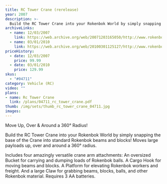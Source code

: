 ```yaml
---
title: RC Tower Crane (rerelease)
year: 2007
description: >-
  Build the RC Tower Crane into your Rokenbok World by simply snapping the base of the Crane into standard Rokenbok beams and blocks! Moves large payloads up, over and around a 360° radius.
archiveLinks:
  - name: 12/03/2007
    link: https://web.archive.org/web/20071203165050/http://www.rokenbok.com/catalog/04711_pd_rcv_towercrane.html
  - name: 03/01/2010
    link: https://web.archive.org/web/20100301125127/http://www.rokenbok.com/RO_Products/RC/RC_04711.asp
priceHistory:
  - date: 12/03/2007
    price: 99.99
  - date: 03/01/2010
    price: 129.99
skus:
  - "#04711"
category: Vehicle (RC)
video: ""
plans:
- name: Rc Tower Crane
  link: /plans/04711_rc_tower_crane.pdf
thumb: /img/sets/thumb_rc_tower_crane_04711.jpg
images:
---
```

Move Up, Over & Around a 360° Radius!

Build the RC Tower Crane into your Rokenbok World by simply snapping the base of the Crane into standard Rokenbok beams and blocks! Moves large payloads up, over and around a 360° radius.

Includes four amazingly versatile crane arm attachments: An oversized Bucket for carrying and dumping loads of Rokenbok balls. A Cargo Hook for moving beams and blocks. A Platform for elevating Rokenbok workers and freight. And a large Claw for grabbing beams, blocks, balls, and other Rokenbok material. Requires 3 AA batteries.
